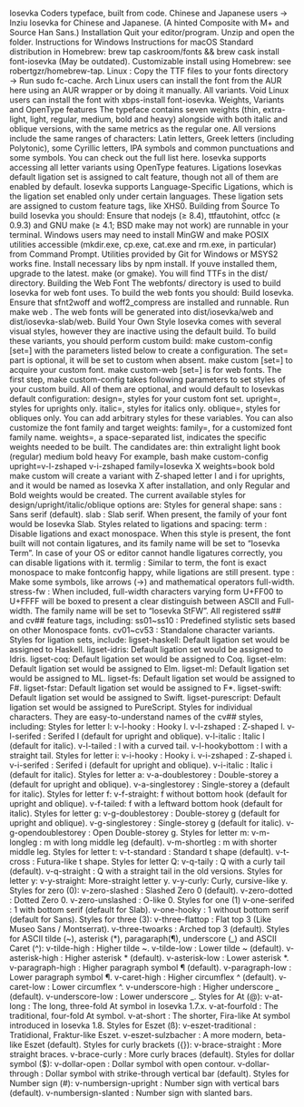 Iosevka Coders typeface, built from code. Chinese and Japanese users → Inziu Iosevka for Chinese and Japanese. (A hinted Composite with M+ and Source Han Sans.) Installation Quit your editor/program. Unzip and open the folder. Instructions for Windows Instructions for macOS Standard distribution in Homebrew: brew tap caskroom/fonts && brew cask install font-iosevka (May be outdated). Customizable install using Homebrew: see robertgzr/homebrew-tap. Linux : Copy the TTF files to your fonts directory → Run sudo fc-cache. Arch Linux users can install the font from the AUR here using an AUR wrapper or by doing it manually. All variants. Void Linux users can install the font with xbps-install font-iosevka. Weights, Variants and OpenType features The typeface contains seven weights (thin, extra-light, light, regular, medium, bold and heavy) alongside with both italic and oblique versions, with the same metrics as the regular one. All versions include the same ranges of characters: Latin letters, Greek letters (including Polytonic), some Cyrillic letters, IPA symbols and common punctuations and some symbols. You can check out the full list here. Iosevka supports accessing all letter variants using OpenType features. Ligations Iosevkas default ligation set is assigned to calt feature, though not all of them are enabled by default. Iosevka supports Language-Specific Ligations, which is the ligation set enabled only under certain languages. These ligation sets are assigned to custom feature tags, like XHS0. Building from Source To build Iosevka you should: Ensure that nodejs (≥ 8.4), ttfautohint, otfcc (≥ 0.9.3) and GNU make (≥ 4.1; BSD make may not work) are runnable in your terminal. Windows users may need to install MinGW and make POSIX utilities accessible (mkdir.exe, cp.exe, cat.exe and rm.exe, in particular) from Command Prompt. Utilities provided by Git for Windows or MSYS2 works fine. Install necessary libs by npm install. If youve installed them, upgrade to the latest. make (or gmake). You will find TTFs in the dist/ directory. Building the Web Font The webfonts/ directory is used to build Iosevka for web font uses. To build the web fonts you should: Build Iosevka. Ensure that sfnt2woff and woff2_compress are installed and runnable. Run make web . The web fonts will be generated into dist/iosevka/web and dist/iosevka-slab/web. Build Your Own Style Iosevka comes with several visual styles, however they are inactive using the default build. To build these variants, you should perform custom build: make custom-config [set=<name>] with the parameters listed below to create a configuration. The set=<name> part is optional, it will be set to custom when absent. make custom [set=<name>] to acquire your custom font. make custom-web [set=<name>] is for web fonts. The first step, make custom-config takes following parameters to set styles of your custom build. All of them are optional, and would default to Iosevkas default configuration: design=<styles>, styles for your custom font set. upright=<styles>, styles for uprights only. italic=<styles>, styles for italics only. oblique=<styles>, styles for obliques only. You can add arbitrary styles for these variables. You can also customize the font family and target weights: family=<Font Family>, for a customized font family name. weights=<list of weights>, a space-separated list, indicates the specific weights needed to be built. The candidates are: thin extralight light book (regular) medium bold heavy For example, bash make custom-config upright=v-l-zshaped v-i-zshaped family=Iosevka X weights=book bold make custom will create a variant with Z-shaped letter l and i for uprights, and it would be named as Iosevka X after installation, and only Regular and Bold weights would be created. The current available styles for design/upright/italic/oblique options are: Styles for general shape: sans : Sans serif (default). slab : Slab serif. When present, the family of your font would be Iosevka Slab. Styles related to ligations and spacing: term : Disable ligations and exact monospace. When this style is present, the font built will not contain ligatures, and its family name will be set to “Iosevka Term”. In case of your OS or editor cannot handle ligatures correctly, you can disable ligations with it. termlig : Similar to term, the font is exact monospace to make fontconfig happy, while ligations are still present. type : Make some symbols, like arrows (→) and mathematical operators full-width. stress-fw : When included, full-width characters varying form U+FF00 to U+FFFF will be boxed to present a clear distinguish between ASCII and Full-width. The family name will be set to “Iosevka StFW”. All registered ss## and cv## feature tags, including: ss01~ss10 : Predefined stylistic sets based on other Monospace fonts. cv01~cv53 : Standalone character variants. Styles for ligation sets, include: ligset-haskell: Default ligation set would be assigned to Haskell. ligset-idris: Default ligation set would be assigned to Idris. ligset-coq: Default ligation set would be assigned to Coq. ligset-elm: Default ligation set would be assigned to Elm. ligset-ml: Default ligation set would be assigned to ML. ligset-fs: Default ligation set would be assigned to F#. ligset-fstar: Default ligation set would be assigned to F*. ligset-swift: Default ligation set would be assigned to Swift. ligset-purescript: Default ligation set would be assigned to PureScript. Styles for individual characters. They are easy-to-understand names of the cv## styles, including: Styles for letter l: v-l-hooky : Hooky l. v-l-zshaped : Z-shaped l. v-l-serifed : Serifed l (default for upright and oblique). v-l-italic : Italic l (default for italic). v-l-tailed : l with a curved tail. v-l-hookybottom : l with a straight tail. Styles for letter i: v-i-hooky : Hooky i. v-i-zshaped : Z-shaped i. v-i-serifed : Serifed i (default for upright and oblique). v-i-italic : Italic i (default for italic). Styles for letter a: v-a-doublestorey : Double-storey a (default for upright and oblique). v-a-singlestorey : Single-storey a (default for italic). Styles for letter f: v-f-straight: f without bottom hook (default for upright and oblique). v-f-tailed: f with a leftward bottom hook (default for italic). Styles for letter g: v-g-doublestorey : Double-storey g (default for upright and oblique). v-g-singlestorey : Single-storey g (default for italic). v-g-opendoublestorey : Open Double-storey g. Styles for letter m: v-m-longleg : m with long middle leg (default). v-m-shortleg : m with shorter middle leg. Styles for letter t: v-t-standard : Standard t shape (default). v-t-cross : Futura-like t shape. Styles for letter Q: v-q-taily : Q with a curly tail (default). v-q-straight : Q with a straight tail in the old versions. Styles for letter y: v-y-straight: More-straight letter y. v-y-curly: Curly, cursive-like y. Styles for zero (0): v-zero-slashed : Slashed Zero 0 (default). v-zero-dotted : Dotted Zero 0. v-zero-unslashed : O-like 0. Styles for one (1) v-one-serifed : 1 with bottom serif (default for Slab). v-one-hooky : 1 without bottom serif (default for Sans). Styles for three (3): v-three-flattop : Flat top 3 (Like Museo Sans / Montserrat). v-three-twoarks : Arched top 3 (default). Styles for ASCII tilde (~), asterisk (*), paragaraph(¶), underscore (_) and ASCII Caret (^): v-tilde-high : Higher tilde ~. v-tilde-low : Lower tilde ~ (default). v-asterisk-high : Higher asterisk * (default). v-asterisk-low : Lower asterisk *. v-paragraph-high : Higher paragraph symbol ¶ (default). v-paragraph-low : Lower paragraph symbol ¶. v-caret-high : Higher circumflex ^ (default). v-caret-low : Lower circumflex ^. v-underscore-high : Higher underscore _ (default). v-underscore-low : Lower underscore _. Styles for At (@): v-at-long : The long, three-fold At symbol in Iosevka 1.7.x. v-at-fourfold : The traditional, four-fold At symbol. v-at-short : The shorter, Fira-like At symbol introduced in Iosevka 1.8. Styles for Eszet (ß): v-eszet-traditional : Tratidional, Fraktur-like Eszet. v-eszet-sulzbacher : A more modern, beta-like Eszet (default). Styles for curly brackets ({}): v-brace-straight : More straight braces. v-brace-curly : More curly braces (default). Styles for dollar symbol ($): v-dollar-open : Dollar symbol with open contour. v-dollar-through : Dollar symbol with strike-through vertical bar (default). Styles for Number sign (#): v-numbersign-upright : Number sign with vertical bars (default). v-numbersign-slanted : Number sign with slanted bars.